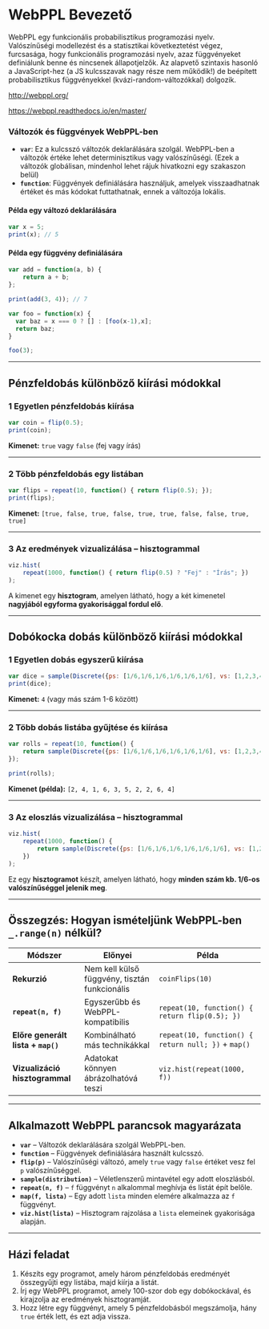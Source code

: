 # WebPPL Bevezető

WebPPL egy funkcionális probabilisztikus programozási nyelv. Valószínűségi modellezést és a statisztikai következtetést végez, furcsasága, hogy funkcionális programozási nyelv, azaz függvényeket definiálunk benne és nincsenek állapotjelzők. Az alapvető szintaxis hasonló a JavaScript-hez (a JS kulcsszavak nagy része nem működik!) de beépített probabilisztikus függvényekkel (kvázi-random-változókkal) dolgozik.

http://webppl.org/

https://webppl.readthedocs.io/en/master/

### **Változók és függvények WebPPL-ben**

- **`var`**: Ez a kulcsszó változók deklarálására szolgál. WebPPL-ben a változók értéke lehet determinisztikus vagy valószínűségi. (Ezek a változók globálisan, mindenhol lehet rájuk hivatkozni egy szakaszon belül)
- **`function`**: Függvények definiálására használjuk, amelyek visszaadhatnak értéket és más kódokat futtathatnak, ennek a változója lokális.

#### **Példa egy változó deklarálására**
```javascript
var x = 5;
print(x); // 5
```

#### **Példa egy függvény definiálására**
```javascript
var add = function(a, b) {
    return a + b;
};

print(add(3, 4)); // 7
```

```javascript
var foo = function(x) {
  var baz = x === 0 ? [] : [foo(x-1),x];
  return baz;
}

foo(3);
```

---

## Pénzfeldobás különböző kiírási módokkal

### 1 Egyetlen pénzfeldobás kiírása
```javascript
var coin = flip(0.5);
print(coin);
```
**Kimenet:** `true` vagy `false` (fej vagy írás)

---

### 2 Több pénzfeldobás egy listában
```javascript
var flips = repeat(10, function() { return flip(0.5); });
print(flips);
```
**Kimenet:** `[true, false, true, false, true, true, false, false, true, true]`

---

### 3 Az eredmények vizualizálása – hisztogrammal
```javascript
viz.hist(
    repeat(1000, function() { return flip(0.5) ? "Fej" : "Írás"; })
);
```
A kimenet egy **hisztogram**, amelyen látható, hogy a két kimenetel **nagyjából egyforma gyakorisággal fordul elő**.

---

## Dobókocka dobás különböző kiírási módokkal

### 1 Egyetlen dobás egyszerű kiírása
```javascript
var dice = sample(Discrete({ps: [1/6,1/6,1/6,1/6,1/6,1/6], vs: [1,2,3,4,5,6]}));
print(dice);
```
**Kimenet:** `4` (vagy más szám 1-6 között)

---

### 2 Több dobás listába gyűjtése és kiírása
```javascript
var rolls = repeat(10, function() {
    return sample(Discrete({ps: [1/6,1/6,1/6,1/6,1/6,1/6], vs: [1,2,3,4,5,6]}));
});

print(rolls);
```
**Kimenet (példa):** `[2, 4, 1, 6, 3, 5, 2, 2, 6, 4]`

---

### 3 Az eloszlás vizualizálása – hisztogrammal
```javascript
viz.hist(
    repeat(1000, function() {
        return sample(Discrete({ps: [1/6,1/6,1/6,1/6,1/6,1/6], vs: [1,2,3,4,5,6]}));
    })
);
```
Ez egy **hisztogramot** készít, amelyen látható, hogy **minden szám kb. 1/6-os valószínűséggel jelenik meg**.

---

## Összegzés: Hogyan ismételjünk WebPPL-ben `_.range(n)` nélkül?
| Módszer | Előnyei | Példa |
|---------|---------|------|
| **Rekurzió** | Nem kell külső függvény, tisztán funkcionális | `coinFlips(10)` |
| **`repeat(n, f)`** | Egyszerűbb és WebPPL-kompatibilis | `repeat(10, function() { return flip(0.5); })` |
| **Előre generált lista + `map()`** | Kombinálható más technikákkal | `repeat(10, function() { return null; })` + `map()` |
| **Vizualizáció hisztogrammal** | Adatokat könnyen ábrázolhatóvá teszi | `viz.hist(repeat(1000, f))` |

---

## Alkalmazott WebPPL parancsok magyarázata

- **`var`** – Változók deklarálására szolgál WebPPL-ben.
- **`function`** – Függvények definiálására használt kulcsszó.
- **`flip(p)`** – Valószínűségi változó, amely `true` vagy `false` értéket vesz fel `p` valószínűséggel.
- **`sample(distribution)`** – Véletlenszerű mintavétel egy adott eloszlásból.
- **`repeat(n, f)`** – `f` függvényt `n` alkalommal meghívja és listát épít belőle.
- **`map(f, lista)`** – Egy adott `lista` minden elemére alkalmazza az `f` függvényt.
- **`viz.hist(lista)`** – Hisztogram rajzolása a `lista` elemeinek gyakorisága alapján.

---

## Házi feladat
1. Készíts egy programot, amely három pénzfeldobás eredményét összegyűjti egy listába, majd kiírja a listát.
2. Írj egy WebPPL programot, amely 100-szor dob egy dobókockával, és kirajzolja az eredmények hisztogramját.
3. Hozz létre egy függvényt, amely 5 pénzfeldobásból megszámolja, hány `true` érték lett, és ezt adja vissza.

